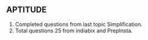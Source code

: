 ## APTITUDE
1. Completed questions from last topic Simplification.
2. Total questions 25 from indiabix and PrepInsta.
